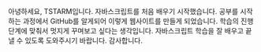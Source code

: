 아녕하세요, TSTARM입니다.
자바스크립트를 처음 배우기 시작했습니다.
공부를 시작하는 과정에서 GitHub를 알게되어 이렇게 웹사이트를 만들게 되었습니다.
학습의 진행 단계에 맞춰서 멋지게 꾸며보고 싶다는 생각입니다.
자바스크립트 학습을 잘 배우고 끝낼 수 있도록 도와주시기 바랍니다.
감사합니다.
